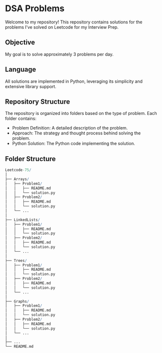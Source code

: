 # DSA Problems
Welcome to my repository! This repository contains solutions for the problems I've solved on Leetcode for my Interview Prep.

## Objective
My goal is to solve approximately 3 problems per day.

## Language
All solutions are implemented in Python, leveraging its simplicity and extensive library support.

## Repository Structure
The repository is organized into folders based on the type of problem. Each folder contains:

- Problem Definition: A detailed description of the problem.
- Approach: The strategy and thought process behind solving the problem.
- Python Solution: The Python code implementing the solution.


## Folder Structure
```mathematica
Leetcode-75/
│
├── Arrays/
│   ├── Problem1/
│   │   ├── README.md
│   │   └── solution.py
│   ├── Problem2/
│   │   ├── README.md
│   │   └── solution.py
│   └── ...
│
├── LinkedLists/
│   ├── Problem1/
│   │   ├── README.md
│   │   └── solution.py
│   ├── Problem2/
│   │   ├── README.md
│   │   └── solution.py
│   └── ...
│
├── Trees/
│   ├── Problem1/
│   │   ├── README.md
│   │   └── solution.py
│   ├── Problem2/
│   │   ├── README.md
│   │   └── solution.py
│   └── ...
│
├── Graphs/
│   ├── Problem1/
│   │   ├── README.md
│   │   └── solution.py
│   ├── Problem2/
│   │   ├── README.md
│   │   └── solution.py
│   └── ...
│
├── ...
└── README.md
```
